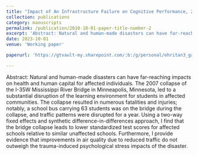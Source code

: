 ```yaml
---
title: "Impact of An Infrastructure Failure on Cognitive Performance, 2023"
collection: publications
category: manuscripts
permalink: /publication/2010-10-01-paper-title-number-2
excerpt: 'Abstract: Natural and human-made disasters can have far-reaching impacts on health and human capital for affected individuals. The 2007 collapse of the I-35W Mississippi River Bridge in Minneapolis, Minnesota, led to a substantial disruption of the learning environment for students in affected communities. The collapse resulted in numerous fatalities and injuries; notably, a school bus carrying 63 students was on the bridge during the collapse, and traffic patterns were disrupted for a year. Using a two-way fixed effects and synthetic difference-in-differences approach, I find that the bridge collapse leads to lower standardized test scores for affected schools relative to similar unaffected schools. Furthermore, I provide evidence that improvements in air quality due to reduced traffic do not outweigh the trauma-induced psychological stress impacts of the disaster.'
date: 2023-10-01
venue: 'Working paper'

paperurl: 'https://gtvault-my.sharepoint.com/:b:/g/personal/ehritan3_gatech_edu/EVnQPeGCFyZEgrlGxWnAl_sBrOc9B1oUw_Kjk8D_eqZiwg?e=JWg5TS'

---
```


Abstract: Natural and human-made disasters can have far-reaching impacts on health and human capital for affected individuals. The 2007 collapse of the I-35W Mississippi River Bridge in Minneapolis, Minnesota, led to a substantial disruption of the learning environment for students in affected communities. The collapse resulted in numerous fatalities and injuries; notably, a school bus carrying 63 students was on the bridge during the collapse, and traffic patterns were disrupted for a year. Using a two-way fixed effects and synthetic difference-in-differences approach, I find that the bridge collapse leads to lower standardized test scores for affected schools relative to similar unaffected schools. Furthermore, I provide evidence that improvements in air quality due to reduced traffic do not outweigh the trauma-induced psychological stress impacts of the disaster.
